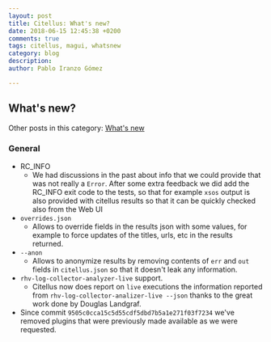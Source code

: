 ```yaml
---
layout: post
title: Citellus: What's new?
date: 2018-06-15 12:45:38 +0200
comments: true
tags: citellus, magui, whatsnew
category: blog
description:
author: Pablo Iranzo Gómez

---
```


## What's new?

Other posts in this category: [What's new]({tag}whatsnew)

### General

- RC_INFO
    - We had discussions in the past about info that we could provide that was not really a `Error`. After some extra feedback we did add the RC_INFO exit code to the tests, so that for example `xsos` output is also provided with citellus results so that it can be quickly checked also from the Web UI
- `overrides.json`
    - Allows to override fields in the results json with some values, for example to force updates of the titles, urls, etc in the results returned.
- `--anon`
    - Allows to anonymize results by removing contents of `err` and `out` fields in `citellus.json` so that it doesn't leak any information.
- `rhv-log-collector-analyzer-live` support.
    - Citellus now does report on `live` executions the information reported from `rhv-log-collector-analizer-live --json` thanks to the great work done by Douglas Landgraf.
- Since commit `9505c0cca15c5d55cdf5dbd7b5a1e271f03f7234` we've removed plugins that were previously made available as we were requested.
